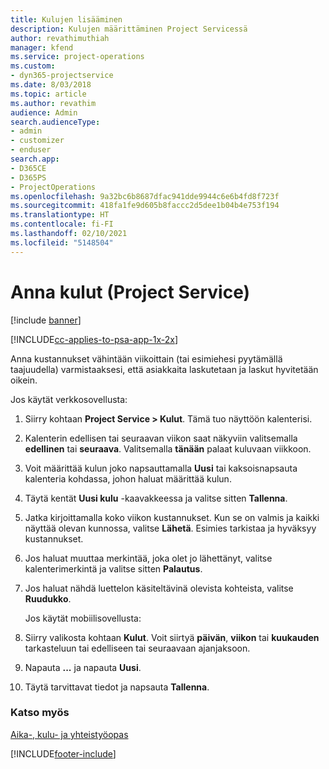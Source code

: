 ```yaml
---
title: Kulujen lisääminen
description: Kulujen määrittäminen Project Servicessä
author: revathimuthiah
manager: kfend
ms.service: project-operations
ms.custom:
- dyn365-projectservice
ms.date: 8/03/2018
ms.topic: article
ms.author: revathim
audience: Admin
search.audienceType:
- admin
- customizer
- enduser
search.app:
- D365CE
- D365PS
- ProjectOperations
ms.openlocfilehash: 9a32bc6b8687dfac941dde9944c6e6b4fd8f723f
ms.sourcegitcommit: 418fa1fe9d605b8faccc2d5dee1b04b4e753f194
ms.translationtype: HT
ms.contentlocale: fi-FI
ms.lasthandoff: 02/10/2021
ms.locfileid: "5148504"
---
```

# <a name="enter-expenses-project-service"></a>Anna kulut (Project Service)

[!include [banner](../includes/psa-now-project-operations.md)]

[!INCLUDE[cc-applies-to-psa-app-1x-2x](../includes/cc-applies-to-psa-app-1x-2x.md)]

Anna kustannukset vähintään viikoittain (tai esimiehesi pyytämällä taajuudella) varmistaaksesi, että asiakkaita laskutetaan ja laskut hyvitetään oikein.  
  
 Jos käytät verkkosovellusta:  
  
1. Siirry kohtaan **Project Service > Kulut**. Tämä tuo näyttöön kalenterisi.  
  
2. Kalenterin edellisen tai seuraavan viikon saat näkyviin valitsemalla **edellinen** tai **seuraava**. Valitsemalla **tänään** palaat kuluvaan viikkoon.  
  
3. Voit määrittää kulun joko napsauttamalla **Uusi** tai kaksoisnapsauta kalenteria kohdassa, johon haluat määrittää kulun.  
  
4. Täytä kentät **Uusi kulu** -kaavakkeessa ja valitse sitten **Tallenna**.  
  
5. Jatka kirjoittamalla koko viikon kustannukset. Kun se on valmis ja kaikki näyttää olevan kunnossa, valitse **Lähetä**. Esimies tarkistaa ja hyväksyy kustannukset.  
  
6. Jos haluat muuttaa merkintää, joka olet jo lähettänyt, valitse kalenterimerkintä ja valitse sitten **Palautus**.  
  
7. Jos haluat nähdä luettelon käsiteltävinä olevista kohteista, valitse **Ruudukko**.  
  
   Jos käytät mobiilisovellusta:  
  
8. Siirry valikosta kohtaan **Kulut**.     Voit siirtyä **päivän**, **viikon** tai **kuukauden** tarkasteluun tai edelliseen tai seuraavaan ajanjaksoon.  
  
9. Napauta **...** ja napauta **Uusi**.  
  
10. Täytä tarvittavat tiedot ja napsauta **Tallenna**.  
  
### <a name="see-also"></a>Katso myös  
 [Aika-, kulu- ja yhteistyöopas](../psa/time-expense-collaboration-guide.md)


[!INCLUDE[footer-include](../includes/footer-banner.md)]